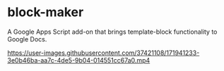 # block-maker

A Google Apps Script add-on that brings template-block functionality to Google Docs.

https://user-images.githubusercontent.com/37421108/171941233-3e0b46ba-aa7c-4de5-9b04-014551cc67a0.mp4

